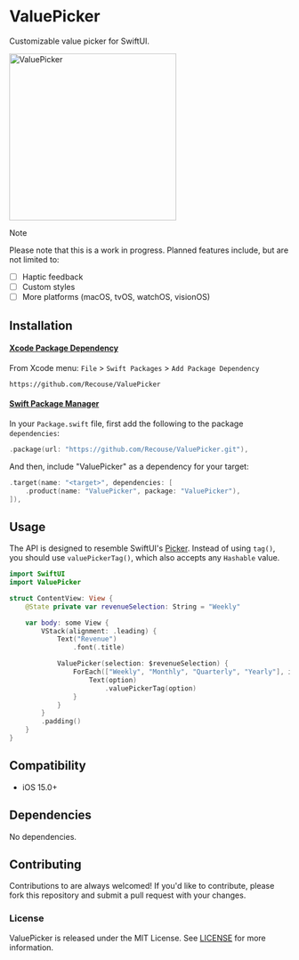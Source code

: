 # ValuePicker

Customizable value picker for SwiftUI.

<img width="300" src="https://github.com/user-attachments/assets/91525082-f9c1-4539-9382-47a044b8a819" alt="ValuePicker" />

> [!Note]
> Please note that this is a work in progress. Planned features include, but are not limited to:
> - [ ] Haptic feedback
> - [ ] Custom styles
> - [ ] More platforms (macOS, tvOS, watchOS, visionOS)

## Installation

#### [Xcode Package Dependency](https://developer.apple.com/documentation/xcode/adding_package_dependencies_to_your_app)

From Xcode menu: `File` > `Swift Packages` > `Add Package Dependency`

```text
https://github.com/Recouse/ValuePicker
```

#### [Swift Package Manager](https://www.swift.org/documentation/package-manager/)

In your `Package.swift` file, first add the following to the package `dependencies`:

```swift
.package(url: "https://github.com/Recouse/ValuePicker.git"),
```

And then, include "ValuePicker" as a dependency for your target:

```swift
.target(name: "<target>", dependencies: [
    .product(name: "ValuePicker", package: "ValuePicker"),
]),
```

## Usage

The API is designed to resemble SwiftUI's [Picker](https://developer.apple.com/documentation/swiftui/picker). Instead of using `tag()`, you should use `valuePickerTag()`, which also accepts any `Hashable` value.

```swift
import SwiftUI
import ValuePicker

struct ContentView: View {
    @State private var revenueSelection: String = "Weekly"

    var body: some View {
        VStack(alignment: .leading) {
            Text("Revenue")
                .font(.title)

            ValuePicker(selection: $revenueSelection) {
                ForEach(["Weekly", "Monthly", "Quarterly", "Yearly"], id: \.self) { option in
                    Text(option)
                        .valuePickerTag(option)
                }
            }
        }
        .padding()
    }
}
```

## Compatibility
* iOS 15.0+

## Dependencies
No dependencies.

## Contributing
Contributions to are always welcomed! If you'd like to contribute, please fork this repository and 
submit a pull request with your changes.

### License
ValuePicker is released under the MIT License. See [LICENSE](LICENSE) for more information.
